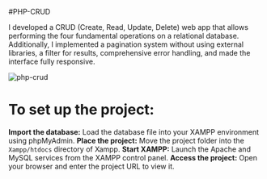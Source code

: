 #PHP-CRUD 

I developed a CRUD (Create, Read, Update, Delete) web app that allows performing the four fundamental operations on a relational database. Additionally, I implemented a pagination system without using external libraries, a filter for results, comprehensive error handling, and made the interface fully responsive.

![php-crud](https://github.com/user-attachments/assets/78569cc5-880d-4e1e-a18b-bc4d70e67804)

# To set up the project:

**Import the database:** Load the database file into your XAMPP environment using phpMyAdmin.
**Place the project:** Move the project folder into the `Xampp/htdocs` directory of Xampp.
**Start XAMPP:** Launch the Apache and MySQL services from the XAMPP control panel.
**Access the project:** Open your browser and enter the project URL to view it.
